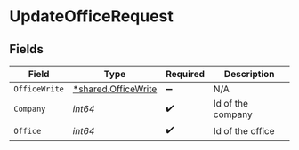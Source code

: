 # UpdateOfficeRequest


## Fields

| Field                                                            | Type                                                             | Required                                                         | Description                                                      |
| ---------------------------------------------------------------- | ---------------------------------------------------------------- | ---------------------------------------------------------------- | ---------------------------------------------------------------- |
| `OfficeWrite`                                                    | [*shared.OfficeWrite](../../../pkg/models/shared/officewrite.md) | :heavy_minus_sign:                                               | N/A                                                              |
| `Company`                                                        | *int64*                                                          | :heavy_check_mark:                                               | Id of the company                                                |
| `Office`                                                         | *int64*                                                          | :heavy_check_mark:                                               | Id of the office                                                 |